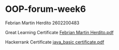 # OOP-forum-week6

 Febrian Martin Herdito 
 2602200483

Great Learning Certificate
[Febrian Martin Herdito.pdf](https://github.com/titoditomartin/OOP-forum-week6/files/11069501/Febrian.Martin.Herdito.pdf)


Hackerrank Certificate
[java_basic certificate.pdf](https://github.com/titoditomartin/OOP-forum-week6/files/11072379/java_basic.certificate.pdf)
